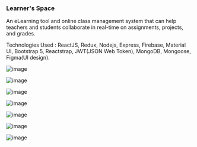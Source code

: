  ### Learner's Space
An eLearning tool and online class management system that can help teachers and students collaborate in real-time on assignments, projects, and grades.

Technologies Used : ReactJS, Redux, Nodejs, Express, Firebase, Material UI, Bootstrap 5, Reactstrap, JWT(JSON Web Token), MongoDB, Mongoose, Figma(UI design).

![image](https://user-images.githubusercontent.com/71331819/196036969-10e56c1b-4a07-47af-9d8c-d56df23a363c.png)

![image](https://user-images.githubusercontent.com/71331819/196036991-b2f2f660-729a-4555-9366-a894b27eeeba.png)

![image](https://user-images.githubusercontent.com/71331819/196037032-a3b34c90-5377-4f64-9056-52aab40ec55c.png)

![image](https://user-images.githubusercontent.com/71331819/196037038-348da268-4d41-48cc-8eab-b007d7216bb4.png)

![image](https://user-images.githubusercontent.com/95421790/204204172-e3eab84b-b046-4b40-8c83-1bab81716c17.png)

![image](https://user-images.githubusercontent.com/95421790/204205059-42bf5788-f7e9-4b21-a51c-018776df6e0d.png)

![image](https://user-images.githubusercontent.com/95421790/204205959-a59aee0c-cd82-49e9-8da4-f43ed7856eed.png)



